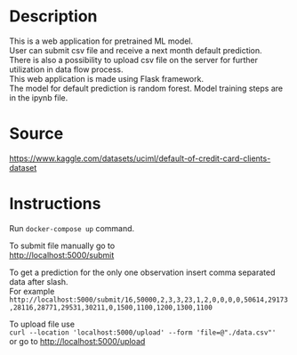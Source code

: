 # Description
This is a web application for pretrained ML model. <br>
User can submit csv file and receive a next month default prediction. <br>
There is also a possibility to upload csv file on the server for further utilization in data flow process. <br>
This web application is made using Flask framework. <br>
The model for default prediction is random forest. Model training steps are in the ipynb file.

# Source
https://www.kaggle.com/datasets/uciml/default-of-credit-card-clients-dataset

# Instructions
Run `docker-compose up` command.

To submit file manually go to <br>
[http://localhost:5000/submit](http://localhost:5000/submit)

To get a prediction for the only one observation insert comma separated data after slash. <br>
For example `http://localhost:5000/submit/16,50000,2,3,3,23,1,2,0,0,0,0,50614,29173,28116,28771,29531,30211,0,1500,1100,1200,1300,1100`

To upload file use <br>
`curl --location 'localhost:5000/upload' --form 'file=@"./data.csv"'` <br>
or go to [http://localhost:5000/upload](http://localhost:5000/upload)
